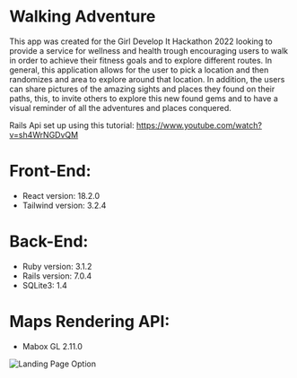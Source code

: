 # Walking Adventure

This app was created for the Girl Develop It Hackathon 2022 looking to provide a service for wellness and health trough encouraging users to walk in order to achieve their fitness goals and to explore different routes. In general, this application allows for the user to pick a location and then randomizes and area to explore around that location. In addition, the users can share pictures of the amazing sights and places they found on their paths, this, to invite others to explore this new found gems and to have a visual reminder of all the adventures and places conquered.

Rails Api set up using this tutorial:
https://www.youtube.com/watch?v=sh4WrNGDvQM

# Front-End: 
* React version: 18.2.0
* Tailwind version: 3.2.4

# Back-End:
* Ruby version: 3.1.2
* Rails version: 7.0.4
* SQLite3: 1.4

# Maps Rendering API:
* Mabox GL 2.11.0

![Landing Page Option](https://user-images.githubusercontent.com/39068406/202842183-c397be34-62a0-47ea-859a-5364da56ea8e.png)

<!-- 
* System dependencies

* Configuration

* Database creation

* Database initialization

* How to run the test suite

* Services (job queues, cache servers, search engines, etc.)

* Deployment instruction -->
